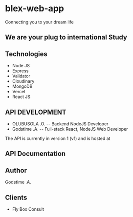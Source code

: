 # blex-web-app
Connecting you to your dream life


## We are your plug to international Study


## Technologies

- Node JS
- Express
- Validator
- Cloudinary
- MongoDB
- Vercel
- React JS


## API DEVELOPMENT
- OLUBUSOLA .O. -- Backend NodeJS Developer
- Godstime .A. -- Full-stack React, NodeJS Web Developer

The API is currently in version 1 (v1) and is hosted at

## API Documentation

## Author
Godstime .A.

## Clients
- Fly Box Consult 